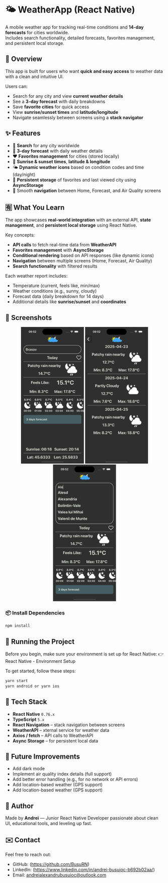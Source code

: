 # 🌤️ WeatherApp (React Native)

A mobile weather app for tracking real-time conditions and **14-day forecasts** for cities worldwide.  
Includes search functionality, detailed forecasts, favorites management, and persistent local storage.

## 📘 Overview

This app is built for users who want **quick and easy access** to weather data with a clean and intuitive UI.

Users can:
- Search for any city and view **current weather details**
- See a **3-day forecast** with daily breakdowns
- Save **favorite cities** for quick access
- View **sunrise/sunset times** and **latitude/longitude**
- Navigate seamlessly between screens using a **stack navigator**

## ✨ Features

- 🔎 **Search** for any city worldwide
- 📅 **3-day forecast** with daily weather details
- ❤️ **Favorites management** for cities (stored locally)
- 🌅 **Sunrise & sunset times**, **latitude & longitude**
- 🌤️ **Dynamic weather icons** based on condition codes and time (day/night)
- 🔁 **Persistent storage** of favorites and last viewed city using **AsyncStorage**
- 🧭 Smooth **navigation** between Home, Forecast, and Air Quality screens

## 🈶 What You Learn

The app showcases **real-world integration** with an external API, **state management**, and **persistent local storage** using React Native.

Key concepts:
- **API calls** to fetch real-time data from **WeatherAPI**
- **Favorites management** with **AsyncStorage**
- **Conditional rendering** based on API responses (like dynamic icons)
- **Navigation** between multiple screens (Home, Forecast, Air Quality)
- **Search functionality** with filtered results

Each weather report includes:
- Temperature (current, feels like, min/max)
- Weather conditions (e.g., sunny, cloudy)
- Forecast data (daily breakdown for 14 days)
- Additional details like **sunrise/sunset** and **coordinates**

## 📸 Screenshots

<div align="center">
  <img src="./screenshots/weatherHome.png" width="200"/>
  <img src="./screenshots/Forecast.png" width="200"/>
  <img src="./screenshots/SearchFeature.png" width="200"/>
</div>


### 📦 Install Dependencies

```bash
npm install
```

## 🚀 Running the Project

Before you begin, make sure your environment is set up for React Native:
👉 React Native - Environment Setup


To get started, follow these steps:
```bash
yarn start
yarn android or yarn ios
```

## 🧰 Tech Stack

- **React Native** `0.76.x`
- **TypeScript** `5.x`
- **React Navigation** – stack navigation between screens
- **WeatherAPI** – xternal service for weather data
- **Axios / fetch** – API calls to WeatherAPI
- **Async Storage** – for persistent local data

## 📌 Future Improvements

- Add dark mode
- Implement air quality index details (full support)
- Add better error handling (e.g., for no network or API errors)
- Add location-based weather (GPS support)
- Add location-based weather (GPS support)


## 👤 Author

Made by **Andrei** — Junior React Native Developer passionate about clean UI, educational tools, and leveling up fast.


## ✉️ Contact

Feel free to reach out:

- GitHub: (https://github.com/BusuRN)
- LinkedIn: (https://www.linkedin.com/in/andrei-busuioc-b692b02aa/)
- Email: andreialexandrubusuioc@outlook.com
